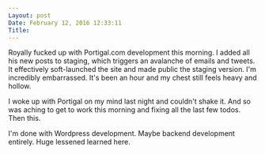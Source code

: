 ```yaml
---
Layout: post
Date: February 12, 2016 12:33:11
Title: 
---
```

Royally fucked up with Portigal.com development this morning. I added all his new posts to staging, which triggers an avalanche of emails and tweets. It effectively soft-launched the site and made public the staging version. I'm incredibly embarrassed. It's been an hour and my chest still feels heavy and hollow. 

I woke up with Portigal on my mind last night and couldn't shake it. And so was aching to get to work this morning and fixing all the last few todos. Then this. 

I'm done with Wordpress development. Maybe backend development entirely. Huge lessened learned here. 